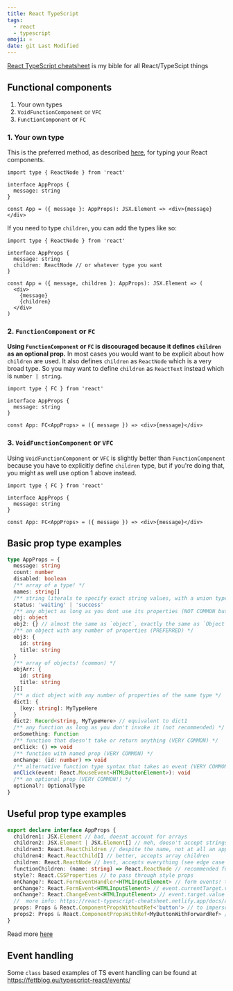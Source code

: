 ```yaml
---
title: React TypeScript
tags:
  - react
  - typescript
emoji: ⚛
date: git Last Modified
---
```


[React TypeScript cheatsheet](https://github.com/typescript-cheatsheets/react-typescript-cheatsheet) is my bible for all React/TypeScipt things

## Functional components

1. Your own types
1. `VoidFunctionComponent` or `VFC`
1. `FunctionComponent` or `FC`

### 1. Your own type

This is the preferred method, as described [here](https://react-typescript-cheatsheet.netlify.app/docs/basic/getting-started/function_components/), for typing your React components.

```tsx twoslash
import type { ReactNode } from 'react'

interface AppProps {
  message: string
}

const App = ({ message }: AppProps): JSX.Element => <div>{message}</div>
```

If you need to type `children`, you can add the types like so:

```tsx twoslash
import type { ReactNode } from 'react'

interface AppProps {
  message: string
  children: ReactNode // or whatever type you want
}

const App = ({ message, children }: AppProps): JSX.Element => (
  <div>
    {message}
    {children}
  </div>
)
```

### 2. `FunctionComponent` or `FC`

**Using `FunctionComponent` or `FC` is discouraged because it defines `children` as an optional prop.** In most cases you would want to be explicit about how `children` are used. It also defines `children` as `ReactNode` which is a very broad type. So you may want to define `children` as `ReactText` instead which is `number | string`.

```tsx twoslash
import type { FC } from 'react'

interface AppProps {
  message: string
}

const App: FC<AppProps> = ({ message }) => <div>{message}</div>
```

### 3. `VoidFunctionComponent` or `VFC`

Using `VoidFunctionComponent` or `VFC` is slightly better than `FunctionComponent` because you have to explicitly define `children` type, but if you're doing that, you might as well use option 1 above instead.

```tsx twoslash
import type { FC } from 'react'

interface AppProps {
  message: string
}

const App: FC<AppProps> = ({ message }) => <div>{message}</div>
```

## Basic prop type examples

```ts
type AppProps = {
  message: string
  count: number
  disabled: boolean
  /** array of a type! */
  names: string[]
  /** string literals to specify exact string values, with a union type to join them together */
  status: 'waiting' | 'success'
  /** any object as long as you dont use its properties (NOT COMMON but useful as placeholder) */
  obj: object
  obj2: {} // almost the same as `object`, exactly the same as `Object`
  /** an object with any number of properties (PREFERRED) */
  obj3: {
    id: string
    title: string
  }
  /** array of objects! (common) */
  objArr: {
    id: string
    title: string
  }[]
  /** a dict object with any number of properties of the same type */
  dict1: {
    [key: string]: MyTypeHere
  }
  dict2: Record<string, MyTypeHere> // equivalent to dict1
  /** any function as long as you don't invoke it (not recommended) */
  onSomething: Function
  /** function that doesn't take or return anything (VERY COMMON) */
  onClick: () => void
  /** function with named prop (VERY COMMON) */
  onChange: (id: number) => void
  /** alternative function type syntax that takes an event (VERY COMMON) */
  onClick(event: React.MouseEvent<HTMLButtonElement>): void
  /** an optional prop (VERY COMMON!) */
  optional?: OptionalType
}
```

## Useful prop type examples

```ts
export declare interface AppProps {
  children1: JSX.Element // bad, doesnt account for arrays
  children2: JSX.Element | JSX.Element[] // meh, doesn't accept strings
  children3: React.ReactChildren // despite the name, not at all an appropriate type; it is a utility
  children4: React.ReactChild[] // better, accepts array children
  children: React.ReactNode // best, accepts everything (see edge case below)
  functionChildren: (name: string) => React.ReactNode // recommended function as a child render prop type
  style?: React.CSSProperties // to pass through style props
  onChange?: React.FormEventHandler<HTMLInputElement> // form events! the generic parameter is the type of event.target
  onChange?: React.FormEvent<HTMLInputElement> // event.currentTarget.value
  onChange?: React.ChangeEvent<HTMLInputElement> // event.target.value
  //  more info: https://react-typescript-cheatsheet.netlify.app/docs/advanced/patterns_by_usecase/#wrappingmirroring
  props: Props & React.ComponentPropsWithoutRef<'button'> // to impersonate all the props of a button element and explicitly not forwarding its ref
  props2: Props & React.ComponentPropsWithRef<MyButtonWithForwardRef> // to impersonate all the props of MyButtonForwardedRef and explicitly forwarding its ref
}
```

Read more [here](https://react-typescript-cheatsheet.netlify.app/docs/basic/getting-started/basic_type_example#useful-react-prop-type-examples)

## Event handling

Some `class` based examples of TS event handling can be found at
https://fettblog.eu/typescript-react/events/
